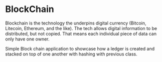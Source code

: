 # BlockChain

Blockchain is the technology the underpins digital currency (Bitcoin, Litecoin, Ethereum, and the like). The tech allows digital information to be distributed, but not copied. That means each individual piece of data can only have one owner.


Simple Block chain application to showcase how a ledger is created and stacked on top of one another with hashing with previous class. 


